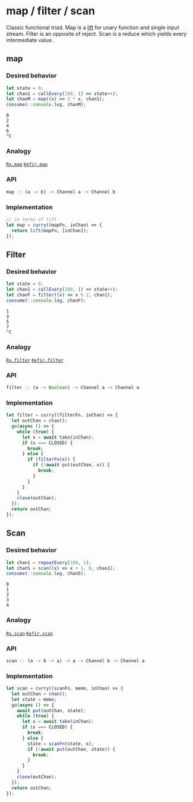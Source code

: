 # map / filter / scan

Classic functional triad. Map is a [lift](./lift.md) for unary function and single input stream.
Filter is an opposite of reject. Scan is a reduce which yields every intermediate value.

## map

### Desired behavior

```js
let state = 0;
let chan1 = callEvery(100, () => state++);
let chanM = map((x) => 2 * x, chan1);
consume(::console.log, chanM);
```

```
0
2
4
6
^C
```

### Analogy

[`Rx.map`](http://reactivex.io/documentation/operators/map.html) [`Kefir.map`](https://rpominov.github.io/kefir/#map)

### API

```js
map :: (a -> b) -> Channel a -> Channel b
```

### Implementation

```js
// in terms of lift
let map = curry((mapFn, inChan) => {
  return lift(mapFn, [inChan]);
});
```

## Filter

### Desired behavior

```js
let state = 0;
let chan1 = callEvery(100, () => state++);
let chanF = filter((x) => x % 2, chan1);
consume(::console.log, chanF);
```

```
1
3
5
7
^C
```

### Analogy

[`Rx.filter`](http://reactivex.io/documentation/operators/filter.html) [`Kefir.filter`](https://rpominov.github.io/kefir/#filter)

### API

```js
filter :: (a -> Boolean) -> Channel a -> Channel a
```

### Implementation

```js
let filter = curry((filterFn, inChan) => {
  let outChan = chan();
  go(async () => {
    while (true) {
      let x = await take(inChan);
      if (x === CLOSED) {
        break;
      } else {
        if (filterFn(x)) {
          if (!await put(outChan, x)) {
            break;
          }
        }
      }
    }
    close(outChan);
  });
  return outChan;
});
```

## Scan

### Desired behavior

```js
let chan1 = repeatEvery(100, 1);
let chanS = scan((x) => x + 1, 0, chan1);
consume(::console.log, chanS);
```

```
0
1
2
3
4
```

### Analogy

[`Rx.scan`](http://reactivex.io/documentation/operators/scan.html) [`Kefir.scan`](https://rpominov.github.io/kefir/#scan)

### API

```js
scan :: (a -> b -> a) -> a -> Channel b -> Channel a
```

### Implementation

```js
let scan = curry((scanFn, memo, inChan) => {
  let outChan = chan();
  let state = memo;
  go(async () => {
    await put(outChan, state);
    while (true) {
      let x = await take(inChan);
      if (x === CLOSED) {
        break;
      } else {
        state = scanFn(state, x);
        if (!await put(outChan, state)) {
          break;
        }
      }
    }
    close(outChan);
  });
  return outChan;
});
```
